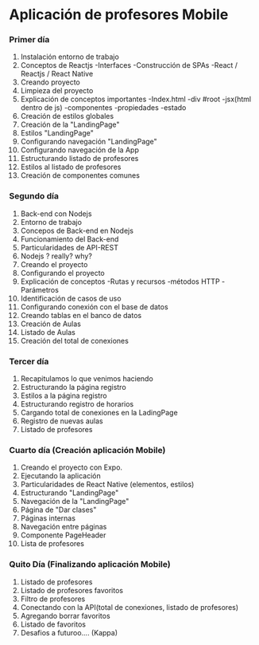 # Aplicación de profesores Mobile

### Primer día
1. Instalación entorno de trabajo
2. Conceptos de Reactjs
    -Interfaces
    -Construcción de SPAs
    -React / Reactjs / React Native
3. Creando proyecto
4. Limpieza del proyecto
5. Explicación de conceptos importantes
    -Index.html 
    -div #root
    -jsx(html dentro de js)
    -componentes
    -propiedades
    -estado
6. Creación de estilos globales
7. Creación de la "LandingPage"
8. Estilos "LandingPage"
9. Configurando navegación "LandingPage"
10. Configurando navegación de la App
11. Estructurando listado de profesores
12. Estilos al listado de profesores
13. Creación de componentes comunes

### Segundo día
1. Back-end con Nodejs
2. Entorno de trabajo
3. Concepos de Back-end en Nodejs
4. Funcionamiento del Back-end
5. Particularidades de API-REST
6. Nodejs ? really? why?
7. Creando el proyecto
8. Configurando el proyecto
9. Explicación de conceptos
    -Rutas y recursos
    -métodos HTTP
    -Parámetros
10. Identificación de casos de uso
11. Configurando conexión con el base de datos
12. Creando tablas en el banco de datos
13. Creación de Aulas
14. Listado de Aulas
15. Creación del total de conexiones

### Tercer día
1. Recapitulamos lo que venimos haciendo
2. Estructurando la página registro
3. Estilos a la página registro
4. Estructurando registro de horarios
5. Cargando total de conexiones en la LadingPage
6. Registro de nuevas aulas
7. Listado de profesores

### Cuarto día (Creación aplicación Mobile)
1. Creando el proyecto con Expo.
2. Ejecutando la aplicación
3. Particularidades de React Native (elementos, estilos)
4. Estructurando "LandingPage"
5. Navegación de la "LandingPage"
6. Página de "Dar clases"
7. Páginas internas
8. Navegación entre páginas
9. Componente PageHeader
10. Lista de profesores

### Quito Día (Finalizando aplicación Mobile)
1. Listado de profesores
2. Listado de profesores favoritos
3. Filtro de profesores
4. Conectando con la API(total de conexiones, listado de profesores)
5. Agregando borrar favoritos
6. Listado de favoritos
7. Desafios a futuroo.... (Kappa)

